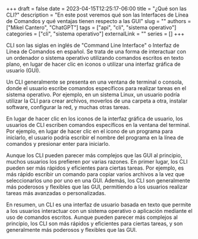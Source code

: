 +++ 
draft = false
date = 2023-04-15T12:25:17-06:00
title = "¿Qué son las CLI?"
description = "En este post veremos qué son las Interfaces de Línea de Comandos y qué ventajas tienen respecto a las GUI"
slug = ""
authors = ["Mikel Cantero", "ChatGPT"]
tags = ["api", "cli", "sistema operativo"]
categories = ["cli", "sistema operativo"]
externalLink = ""
series = []
+++

CLI son las siglas en inglés de "Command Line Interface" o Interfaz de Línea de Comandos en español. Se trata de una forma de interactuar con un ordenador o sistema operativo utilizando comandos escritos en texto plano, en lugar de hacer clic en iconos o utilizar una interfaz gráfica de usuario (GUI).

Un CLI generalmente se presenta en una ventana de terminal o consola, donde el usuario escribe comandos específicos para realizar tareas en el sistema operativo. Por ejemplo, en un sistema Linux, un usuario podría utilizar la CLI para crear archivos, moverlos de una carpeta a otra, instalar software, configurar la red, y muchas otras tareas.

En lugar de hacer clic en los iconos de la interfaz gráfica de usuario, los usuarios de CLI escriben comandos específicos en la ventana del terminal. Por ejemplo, en lugar de hacer clic en el icono de un programa para iniciarlo, el usuario podría escribir el nombre del programa en la línea de comandos y presionar enter para iniciarlo.

Aunque los CLI pueden parecer más complejos que las GUI al principio, muchos usuarios los prefieren por varias razones. En primer lugar, los CLI pueden ser más rápidos y eficientes para ciertas tareas. Por ejemplo, es más rápido escribir un comando para copiar varios archivos a la vez que seleccionarlos uno por uno en una GUI. Además, los CLI son generalmente más poderosos y flexibles que las GUI, permitiendo a los usuarios realizar tareas más avanzadas o personalizadas.

En resumen, un CLI es una interfaz de usuario basada en texto que permite a los usuarios interactuar con un sistema operativo o aplicación mediante el uso de comandos escritos. Aunque pueden parecer más complejos al principio, los CLI son más rápidos y eficientes para ciertas tareas, y son generalmente más poderosos y flexibles que las GUI.
